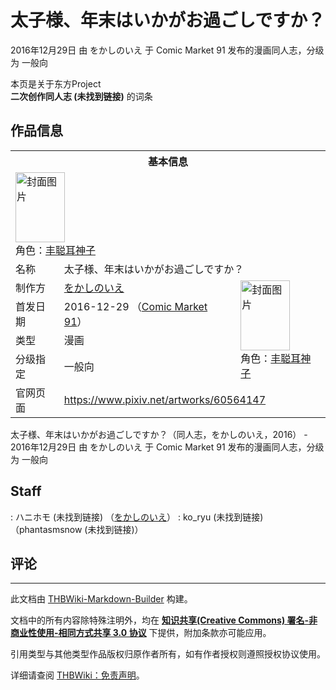 # 太子様、年末はいかがお過ごしですか？

<!-- source html: G:\repos\THBWiki-Markdown-Builder\THBWikiMarkdown\Temp\main\4\4a\ns0%3A%E5%A4%AA%E5%AD%90%E6%A7%98%E3%80%81%E5%B9%B4%E6%9C%AB%E3%81%AF%E3%81%84%E3%81%8B%E3%81%8C%E3%81%8A%E9%81%8E%E3%81%94%E3%81%97%E3%81%A7%E3%81%99%E3%81%8B%EF%BC%9F.html -->

2016年12月29日 由 をかしのいえ 于 Comic Market 91 发布的漫画同人志，分级为 一般向

本页是关于东方Project  
 **二次创作同人志 (未找到链接)** 的词条
## 作品信息

<table><tbody><tr><th colspan="3">基本信息</th></tr><tr><td class="cover-artwork-mobile" colspan="2"><a href="./文件-太子様、年末はいかがお過ごしですか？封面.jpg.md" class="image" title="封面图片"><img alt="封面图片" src="https://upload.thwiki.cc/thumb/4/45/%E5%A4%AA%E5%AD%90%E6%A7%98%E3%80%81%E5%B9%B4%E6%9C%AB%E3%81%AF%E3%81%84%E3%81%8B%E3%81%8C%E3%81%8A%E9%81%8E%E3%81%94%E3%81%97%E3%81%A7%E3%81%99%E3%81%8B%EF%BC%9F%E5%B0%81%E9%9D%A2.jpg/79px-%E5%A4%AA%E5%AD%90%E6%A7%98%E3%80%81%E5%B9%B4%E6%9C%AB%E3%81%AF%E3%81%84%E3%81%8B%E3%81%8C%E3%81%8A%E9%81%8E%E3%81%94%E3%81%97%E3%81%A7%E3%81%99%E3%81%8B%EF%BC%9F%E5%B0%81%E9%9D%A2.jpg" decoding="async" loading="lazy" width="79" height="112" srcset="https://upload.thwiki.cc/thumb/4/45/%E5%A4%AA%E5%AD%90%E6%A7%98%E3%80%81%E5%B9%B4%E6%9C%AB%E3%81%AF%E3%81%84%E3%81%8B%E3%81%8C%E3%81%8A%E9%81%8E%E3%81%94%E3%81%97%E3%81%A7%E3%81%99%E3%81%8B%EF%BC%9F%E5%B0%81%E9%9D%A2.jpg/119px-%E5%A4%AA%E5%AD%90%E6%A7%98%E3%80%81%E5%B9%B4%E6%9C%AB%E3%81%AF%E3%81%84%E3%81%8B%E3%81%8C%E3%81%8A%E9%81%8E%E3%81%94%E3%81%97%E3%81%A7%E3%81%99%E3%81%8B%EF%BC%9F%E5%B0%81%E9%9D%A2.jpg 1.5x, https://upload.thwiki.cc/thumb/4/45/%E5%A4%AA%E5%AD%90%E6%A7%98%E3%80%81%E5%B9%B4%E6%9C%AB%E3%81%AF%E3%81%84%E3%81%8B%E3%81%8C%E3%81%8A%E9%81%8E%E3%81%94%E3%81%97%E3%81%A7%E3%81%99%E3%81%8B%EF%BC%9F%E5%B0%81%E9%9D%A2.jpg/159px-%E5%A4%AA%E5%AD%90%E6%A7%98%E3%80%81%E5%B9%B4%E6%9C%AB%E3%81%AF%E3%81%84%E3%81%8B%E3%81%8C%E3%81%8A%E9%81%8E%E3%81%94%E3%81%97%E3%81%A7%E3%81%99%E3%81%8B%EF%BC%9F%E5%B0%81%E9%9D%A2.jpg 2x" data-file-width="851" data-file-height="1200"></a><div class="cover-char">角色：<a href="./丰聪耳神子.md" title="丰聪耳神子">丰聪耳神子</a></div></td>
</tr><tr><td class="label">名称</td><td colspan="2"> 太子様、年末はいかがお過ごしですか？ </td></tr><tr><td class="label">制作方</td><td><a href="./をかしのいえ.md" title="をかしのいえ">をかしのいえ</a></td><td class="cover-artwork" rowspan="4" style="min-width:112px;"><a href="./文件-太子様、年末はいかがお過ごしですか？封面.jpg.md" class="image" title="封面图片"><img alt="封面图片" src="https://upload.thwiki.cc/thumb/4/45/%E5%A4%AA%E5%AD%90%E6%A7%98%E3%80%81%E5%B9%B4%E6%9C%AB%E3%81%AF%E3%81%84%E3%81%8B%E3%81%8C%E3%81%8A%E9%81%8E%E3%81%94%E3%81%97%E3%81%A7%E3%81%99%E3%81%8B%EF%BC%9F%E5%B0%81%E9%9D%A2.jpg/79px-%E5%A4%AA%E5%AD%90%E6%A7%98%E3%80%81%E5%B9%B4%E6%9C%AB%E3%81%AF%E3%81%84%E3%81%8B%E3%81%8C%E3%81%8A%E9%81%8E%E3%81%94%E3%81%97%E3%81%A7%E3%81%99%E3%81%8B%EF%BC%9F%E5%B0%81%E9%9D%A2.jpg" decoding="async" loading="lazy" width="79" height="112" srcset="https://upload.thwiki.cc/thumb/4/45/%E5%A4%AA%E5%AD%90%E6%A7%98%E3%80%81%E5%B9%B4%E6%9C%AB%E3%81%AF%E3%81%84%E3%81%8B%E3%81%8C%E3%81%8A%E9%81%8E%E3%81%94%E3%81%97%E3%81%A7%E3%81%99%E3%81%8B%EF%BC%9F%E5%B0%81%E9%9D%A2.jpg/119px-%E5%A4%AA%E5%AD%90%E6%A7%98%E3%80%81%E5%B9%B4%E6%9C%AB%E3%81%AF%E3%81%84%E3%81%8B%E3%81%8C%E3%81%8A%E9%81%8E%E3%81%94%E3%81%97%E3%81%A7%E3%81%99%E3%81%8B%EF%BC%9F%E5%B0%81%E9%9D%A2.jpg 1.5x, https://upload.thwiki.cc/thumb/4/45/%E5%A4%AA%E5%AD%90%E6%A7%98%E3%80%81%E5%B9%B4%E6%9C%AB%E3%81%AF%E3%81%84%E3%81%8B%E3%81%8C%E3%81%8A%E9%81%8E%E3%81%94%E3%81%97%E3%81%A7%E3%81%99%E3%81%8B%EF%BC%9F%E5%B0%81%E9%9D%A2.jpg/159px-%E5%A4%AA%E5%AD%90%E6%A7%98%E3%80%81%E5%B9%B4%E6%9C%AB%E3%81%AF%E3%81%84%E3%81%8B%E3%81%8C%E3%81%8A%E9%81%8E%E3%81%94%E3%81%97%E3%81%A7%E3%81%99%E3%81%8B%EF%BC%9F%E5%B0%81%E9%9D%A2.jpg 2x" data-file-width="851" data-file-height="1200"></a><div class="cover-char">角色：<a href="./丰聪耳神子.md" title="丰聪耳神子">丰聪耳神子</a></div></td>
</tr><tr><td class="label">首发日期</td><td>2016-12-29&#160;（<a href="/展会作品列表?e=Comic+Market%2391">Comic Market 91</a>）</td></tr><tr><td class="label">类型</td><td>漫画</td></tr><tr><td class="label">分级指定</td><td>一般向</td></tr>
<tr><td class="label">官网页面</td><td colspan="2"><a rel="nofollow" class="external free" href="https://www.pixiv.net/artworks/60564147">https://www.pixiv.net/artworks/60564147</a></td></tr></tbody></table>

太子様、年末はいかがお過ごしですか？（同人志，をかしのいえ，2016） - 2016年12月29日 由 をかしのいえ 于 Comic Market 91 发布的漫画同人志，分级为 一般向
## Staff
: ハニホモ (未找到链接) （[をかしのいえ](./をかしのいえ.md)）
: ko_ryu (未找到链接) （phantasmsnow (未找到链接)）

## 评论




---

此文档由 [THBWiki-Markdown-Builder](https://github.com/Delsin-Yu/THBWiki-Markdown-Builder) 构建。

文档中的所有内容除特殊注明外，均在 [**知识共享(Creative Commons) 署名-非商业性使用-相同方式共享 3.0 协议**](https://creativecommons.org/licenses/by-sa/3.0/deed.zh-hans) 下提供，附加条款亦可能应用。

引用类型与其他类型作品版权归原作者所有，如有作者授权则遵照授权协议使用。

详细请查阅 [THBWiki：免责声明](https://thbwiki.cc/THBWiki:%E5%85%8D%E8%B4%A3%E5%A3%B0%E6%98%8E)。

